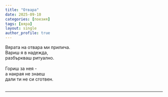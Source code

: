 ```yaml
---
title: "Отвара"
date: 2025-09-10
categories: [поезия]
tags: [вяра]
layout: single
author_profile: true
---
```


<div class="poem3">

Вярата на отвара ми прилича.<br/>
Вариш я в надежда,<br/>
разбъркваш ритуално.<br/>
<br/>
Гориш за нея -<br/>
а накрая не знаеш<br/>
дали ти не си сготвен.<br/>
<br/>
<hr/>
</div>